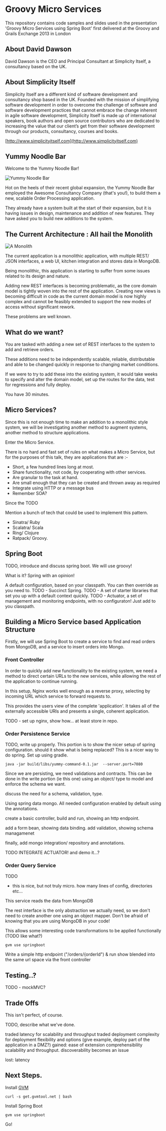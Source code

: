 # Groovy Micro Services

This repository contains code samples and slides used in the presentation 'Groovy Micro Services using Spring Boot' first delivered at the Groovy and Grails Exchange 2013 in London

## About David Dawson

David Dawson is the CEO and Principal Consultant at Simplicity Itself, a consultancy based on the UK.

## About Simplicity Itself

Simplicity Itself are a different kind of software development and consultancy shop based in the UK.
Founded with the mission of simplifying software development in order to overcome the challenge of software and software development practices that cannot embrace the change inherent in agile software development, Simplicity Itself is made up of international speakers, book authors and open source contributors who are dedicated to increasing the value that our client’s get from their software development through our products, consultancy, courses and books.

[http://www.simplicityitself.com](http://www.simplicityitself.com)


## Yummy Noodle Bar

Welcome to the Yummy Noodle Bar!

![Yummy Noodle Bar](images/yummynoodle.jpg)

Hot on the heels of their recent global expansion, the Yummy Noodle Bar employed the Awesome Consultancy Company (that's you!), to build them a new, scalable Order Processing application.

They already have a system built at the start of their expansion, but it is having issues in design, maintenance and addition of new features. They have asked you to build new additions to the system.

## The Current Architecture : All hail the Monolith

![A Monolith](images/monolith.jpg)

The current application is a monolithic application, with multiple REST/ JSON interfaces, a web UI, kitchen integration and stores data in MongoDB.

Being monolithic, this application is starting to suffer from some issues related to its design and nature.

Adding new REST interfaces is becoming problematic, as the core domain model is tightly woven into the rest of the application.  Creating new views is becoming difficult in code as the current domain model is now highly complex and cannot be feasibly extended to support the new modes of access without significant rework.

These problems are well known.

## What do we want?

You are tasked with adding a new set of REST interfaces to the system to add and retrieve orders.

These additions need to be independently scalable, reliable, distributable and able to be changed quickly in response to changing market conditions.

If we were to try to add these into the existing system, it would take weeks to specify and alter the domain model, set up the routes for the data, test for regressions and fully deploy.

You have 30 minutes.

## Micro Services?

Since this is not enough time to make an addition to a monolithic style system, we will be investigating another method to augment systems, another method to structure applications.

Enter the Micro Service.

There is no hard and fast set of rules on what makes a Micro Service, but for the purposes of this talk, they are applications that are :-

 * Short, a few hundred lines long at most.
 * Share functionality, not code, by cooperating with other services.
 * Are granular to the task at hand.
 * Are small enough that they can be created and thrown away as required
 * Integrate using HTTP or a message bus
 * Remember SOA?
 
Since the TODO

Mention a bunch of tech that could be used to implement this pattern.

 * Sinatra/ Ruby
 * Scalatra/ Scala
 * Ring/ Clojure
 * Ratpack/ Groovy.

## Spring Boot

TODO, introduce and discuss spring boot.  We will use groovy!

What is it?   Spring with an opinion!  

A default configuration, based on your classpath.  You can then override as you need to.
TODO - Succinct Spring.
TODO - A set of starter libraries that set you up with a default context quickly.
TODO - Actuator, a set of management and monitoring endpoints, with no configuraton!  Just add to you classpath. 



## Building a Micro Service based Application Structure

Firstly, we will use Spring Boot to create a service to find and read orders from MongoDB, and a service to insert orders into Mongo.

### Front Controller

In order to quickly add new functionality to the existing system, we need a method to direct certain URLs to the new services, while allowing the rest of the application to continue running.

In this setup, Nginx works well enough as a reverse proxy, selecting by incoming URL which service to forward requests to.

This provides the users view of the complete 'application'.  It takes all of the externally accessible URIs and presents a single, coherent application.

TODO - set up nginx, show how... at least store in repo.

### Order Persistence Service

TODO, write up properly.
This portion is to show the nicer setup of spring configuration.  should it show what is being replaced?
This is a nicer way to do spring.  Set up using gradle.

```
java -jar build/libs/yummy-command-0.1.jar  --server.port=7080
```

Since we are persisting, we need validations and contracts.  This can be done in the write portion (ie this one) using an
object/ type to model and enforce the schema we want.

discuss the need for a schema, validation, type.

Using spring data mongo.
All needed configuration enabled by default using the annotations.

create a basic controller, build and run, showing an http endpoint.

add a form bean, showing data binding.
add validation, showing schema managamenet

finally, add mongo integration/ repository and annotations.





<demo data appearing in mongo>
TODO INTEGRATE ACTUATOR! and demo it...?


### Order Query Service

TODO
 - this is nice, but not truly micro.  how many lines of config, directories etc...
 
This service reads the data from MongoDB

The rest interface is the only abstraction we actually need, so we don't need to create another one using an object mapper.
Don't be afraid of knowing that you are using MongoDB in your code!  

This allows some interesting code transformations to be applied functionally (TODO like what?)

```
gvm use springboot
```

Write a simple http endpoint ("/orders/{orderId") & run
show blended into the same url space via the front controller



## Testing..? 

TODO - mockMVC?

## Trade Offs

This isn't perfect, of course.

TODO, describe what we've done.

traded latency for scalability and throughput
traded deployment complexity for deployment flexibility and options (give example, deploy part of the application in a DMZ?)
gained:
ease of extension
comprehensibility
scalability and throughput.
discoverability becomes an issue

lost:
latency

## Next Steps.

Install [GVM](http://gvmtool.net)

```
curl -s get.gvmtool.net | bash
```

Install Spring Boot

```
gvm use springboot
```

Go!



